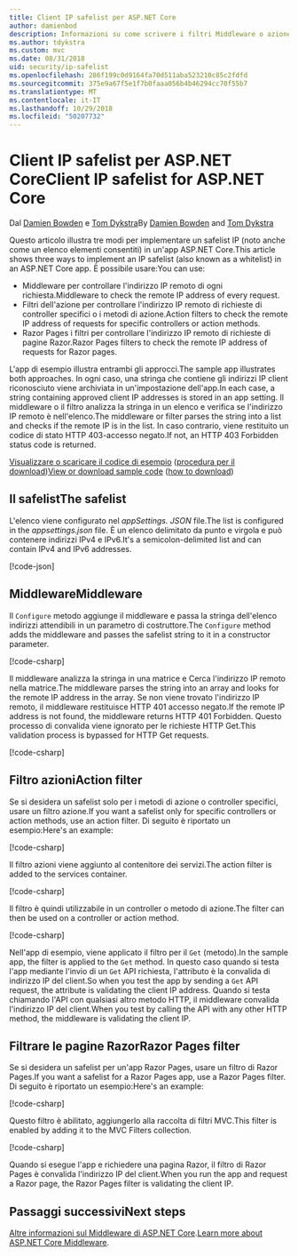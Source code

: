 ```yaml
---
title: Client IP safelist per ASP.NET Core
author: damienbod
description: Informazioni su come scrivere i filtri Middleware o azione per convalidare gli indirizzi IP remoti rispetto a un elenco di indirizzi IP approvati.
ms.author: tdykstra
ms.custom: mvc
ms.date: 08/31/2018
uid: security/ip-safelist
ms.openlocfilehash: 286f199c0d9164fa70d511aba523210c85c2fdfd
ms.sourcegitcommit: 375e9a67f5e1f7b0faaa056b4b46294cc70f55b7
ms.translationtype: MT
ms.contentlocale: it-IT
ms.lasthandoff: 10/29/2018
ms.locfileid: "50207732"
---
```

# <a name="client-ip-safelist-for-aspnet-core"></a><span data-ttu-id="dac1f-103">Client IP safelist per ASP.NET Core</span><span class="sxs-lookup"><span data-stu-id="dac1f-103">Client IP safelist for ASP.NET Core</span></span>

<span data-ttu-id="dac1f-104">Dal [Damien Bowden](https://twitter.com/damien_bod) e [Tom Dykstra](https://github.com/tdykstra)</span><span class="sxs-lookup"><span data-stu-id="dac1f-104">By [Damien Bowden](https://twitter.com/damien_bod) and [Tom Dykstra](https://github.com/tdykstra)</span></span>
 
<span data-ttu-id="dac1f-105">Questo articolo illustra tre modi per implementare un safelist IP (noto anche come un elenco elementi consentiti) in un'app ASP.NET Core.</span><span class="sxs-lookup"><span data-stu-id="dac1f-105">This article shows three ways to implement an IP safelist (also known as a whitelist) in an ASP.NET Core app.</span></span> <span data-ttu-id="dac1f-106">È possibile usare:</span><span class="sxs-lookup"><span data-stu-id="dac1f-106">You can use:</span></span>

* <span data-ttu-id="dac1f-107">Middleware per controllare l'indirizzo IP remoto di ogni richiesta.</span><span class="sxs-lookup"><span data-stu-id="dac1f-107">Middleware to check the remote IP address of every request.</span></span>
* <span data-ttu-id="dac1f-108">Filtri dell'azione per controllare l'indirizzo IP remoto di richieste di controller specifici o i metodi di azione.</span><span class="sxs-lookup"><span data-stu-id="dac1f-108">Action filters to check the remote IP address of requests for specific controllers or action methods.</span></span>
* <span data-ttu-id="dac1f-109">Razor Pages i filtri per controllare l'indirizzo IP remoto di richieste di pagine Razor.</span><span class="sxs-lookup"><span data-stu-id="dac1f-109">Razor Pages filters to check the remote IP address of requests for Razor pages.</span></span>

<span data-ttu-id="dac1f-110">L'app di esempio illustra entrambi gli approcci.</span><span class="sxs-lookup"><span data-stu-id="dac1f-110">The sample app illustrates both approaches.</span></span> <span data-ttu-id="dac1f-111">In ogni caso, una stringa che contiene gli indirizzi IP client riconosciuto viene archiviata in un'impostazione dell'app.</span><span class="sxs-lookup"><span data-stu-id="dac1f-111">In each case, a string containing approved client IP addresses is stored in an app setting.</span></span> <span data-ttu-id="dac1f-112">Il middleware o il filtro analizza la stringa in un elenco e verifica se l'indirizzo IP remoto è nell'elenco.</span><span class="sxs-lookup"><span data-stu-id="dac1f-112">The middleware or filter parses the string into a list and  checks if the remote IP is in the list.</span></span> <span data-ttu-id="dac1f-113">In caso contrario, viene restituito un codice di stato HTTP 403-accesso negato.</span><span class="sxs-lookup"><span data-stu-id="dac1f-113">If not, an HTTP 403 Forbidden status code is returned.</span></span>

<span data-ttu-id="dac1f-114">[Visualizzare o scaricare il codice di esempio](https://github.com/aspnet/Docs/tree/master/aspnetcore/security/ip-safelist/samples/2.x/ClientIpAspNetCore) ([procedura per il download](xref:index#how-to-download-a-sample))</span><span class="sxs-lookup"><span data-stu-id="dac1f-114">[View or download sample code](https://github.com/aspnet/Docs/tree/master/aspnetcore/security/ip-safelist/samples/2.x/ClientIpAspNetCore) ([how to download](xref:index#how-to-download-a-sample))</span></span>

## <a name="the-safelist"></a><span data-ttu-id="dac1f-115">Il safelist</span><span class="sxs-lookup"><span data-stu-id="dac1f-115">The safelist</span></span>

<span data-ttu-id="dac1f-116">L'elenco viene configurato nel *appSettings. JSON* file.</span><span class="sxs-lookup"><span data-stu-id="dac1f-116">The list is configured in the *appsettings.json* file.</span></span> <span data-ttu-id="dac1f-117">È un elenco delimitato da punto e virgola e può contenere indirizzi IPv4 e IPv6.</span><span class="sxs-lookup"><span data-stu-id="dac1f-117">It's a semicolon-delimited list and can contain IPv4 and IPv6 addresses.</span></span>

[!code-json[](ip-safelist/samples/2.x/ClientIpAspNetCore/appsettings.json?highlight=2)]

## <a name="middleware"></a><span data-ttu-id="dac1f-118">Middleware</span><span class="sxs-lookup"><span data-stu-id="dac1f-118">Middleware</span></span>

<span data-ttu-id="dac1f-119">Il `Configure` metodo aggiunge il middleware e passa la stringa dell'elenco indirizzi attendibili in un parametro di costruttore.</span><span class="sxs-lookup"><span data-stu-id="dac1f-119">The `Configure` method adds the middleware and passes the safelist string to it in a constructor parameter.</span></span>

[!code-csharp[](ip-safelist/samples/2.x/ClientIpAspNetCore/Startup.cs?name=snippet_Configure&highlight=7)]

<span data-ttu-id="dac1f-120">Il middleware analizza la stringa in una matrice e Cerca l'indirizzo IP remoto nella matrice.</span><span class="sxs-lookup"><span data-stu-id="dac1f-120">The middleware parses the string into an array and looks for the remote IP address in the array.</span></span> <span data-ttu-id="dac1f-121">Se non viene trovato l'indirizzo IP remoto, il middleware restituisce HTTP 401 accesso negato.</span><span class="sxs-lookup"><span data-stu-id="dac1f-121">If the remote IP address is not found, the middleware returns HTTP 401 Forbidden.</span></span> <span data-ttu-id="dac1f-122">Questo processo di convalida viene ignorato per le richieste HTTP Get.</span><span class="sxs-lookup"><span data-stu-id="dac1f-122">This validation process is bypassed for HTTP Get requests.</span></span>

[!code-csharp[](ip-safelist/samples/2.x/ClientIpAspNetCore/AdminSafeListMiddleware.cs?name=snippet_ClassOnly)]

## <a name="action-filter"></a><span data-ttu-id="dac1f-123">Filtro azioni</span><span class="sxs-lookup"><span data-stu-id="dac1f-123">Action filter</span></span>

<span data-ttu-id="dac1f-124">Se si desidera un safelist solo per i metodi di azione o controller specifici, usare un filtro azione.</span><span class="sxs-lookup"><span data-stu-id="dac1f-124">If you want a safelist only for specific controllers or action methods, use an action filter.</span></span> <span data-ttu-id="dac1f-125">Di seguito è riportato un esempio:</span><span class="sxs-lookup"><span data-stu-id="dac1f-125">Here's an example:</span></span> 

[!code-csharp[](ip-safelist/samples/2.x/ClientIpAspNetCore/Filters/ClientIdCheckFilter.cs)]

<span data-ttu-id="dac1f-126">Il filtro azioni viene aggiunto al contenitore dei servizi.</span><span class="sxs-lookup"><span data-stu-id="dac1f-126">The action filter is added to the services container.</span></span>

[!code-csharp[](ip-safelist/samples/2.x/ClientIpAspNetCore/Startup.cs?name=snippet_ConfigureServices&highlight=3)]

<span data-ttu-id="dac1f-127">Il filtro è quindi utilizzabile in un controller o metodo di azione.</span><span class="sxs-lookup"><span data-stu-id="dac1f-127">The filter can then be used on a controller or action method.</span></span>

[!code-csharp[](ip-safelist/samples/2.x/ClientIpAspNetCore/Controllers/ValuesController.cs?name=snippet_Filter&highlight=1)]

<span data-ttu-id="dac1f-128">Nell'app di esempio, viene applicato il filtro per il `Get` (metodo).</span><span class="sxs-lookup"><span data-stu-id="dac1f-128">In the sample app, the filter is applied to the `Get` method.</span></span> <span data-ttu-id="dac1f-129">In questo caso quando si testa l'app mediante l'invio di un `Get` API richiesta, l'attributo è la convalida di indirizzo IP del client.</span><span class="sxs-lookup"><span data-stu-id="dac1f-129">So when you test the app by sending a `Get` API request, the attribute is validating the client IP address.</span></span> <span data-ttu-id="dac1f-130">Quando si testa chiamando l'API con qualsiasi altro metodo HTTP, il middleware convalida l'indirizzo IP del client.</span><span class="sxs-lookup"><span data-stu-id="dac1f-130">When you test by calling the API with any other HTTP method, the middleware is validating the client IP.</span></span>

## <a name="razor-pages-filter"></a><span data-ttu-id="dac1f-131">Filtrare le pagine Razor</span><span class="sxs-lookup"><span data-stu-id="dac1f-131">Razor Pages filter</span></span> 

<span data-ttu-id="dac1f-132">Se si desidera un safelist per un'app Razor Pages, usare un filtro di Razor Pages.</span><span class="sxs-lookup"><span data-stu-id="dac1f-132">If you want a safelist for a Razor Pages app, use a Razor Pages filter.</span></span> <span data-ttu-id="dac1f-133">Di seguito è riportato un esempio:</span><span class="sxs-lookup"><span data-stu-id="dac1f-133">Here's an example:</span></span> 

[!code-csharp[](ip-safelist/samples/2.x/ClientIpAspNetCore/Filters/ClientIdCheckPageFilter.cs)]

<span data-ttu-id="dac1f-134">Questo filtro è abilitato, aggiungerlo alla raccolta di filtri MVC.</span><span class="sxs-lookup"><span data-stu-id="dac1f-134">This filter is enabled by adding it to the MVC Filters collection.</span></span>

[!code-csharp[](ip-safelist/samples/2.x/ClientIpAspNetCore/Startup.cs?name=snippet_ConfigureServices&highlight=7-9)]

<span data-ttu-id="dac1f-135">Quando si esegue l'app e richiedere una pagina Razor, il filtro di Razor Pages è convalida l'indirizzo IP del client.</span><span class="sxs-lookup"><span data-stu-id="dac1f-135">When you run the app and request a Razor page, the Razor Pages filter is validating the client IP.</span></span>

## <a name="next-steps"></a><span data-ttu-id="dac1f-136">Passaggi successivi</span><span class="sxs-lookup"><span data-stu-id="dac1f-136">Next steps</span></span>

<span data-ttu-id="dac1f-137">[Altre informazioni sul Middleware di ASP.NET Core](xref:fundamentals/middleware/index).</span><span class="sxs-lookup"><span data-stu-id="dac1f-137">[Learn more about ASP.NET Core Middleware](xref:fundamentals/middleware/index).</span></span>
